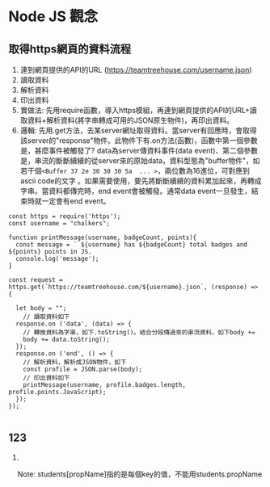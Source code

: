 # Node JS 觀念

## 取得https網頁的資料流程

1. 連到網頁提供的API的URL (https://teamtreehouse.com/username.json)
2. 讀取資料
3. 解析資料
4. 印出資料
5. 實做法: 先用require函數，導入https模組，再連到網頁提供的API的URL+讀取資料+解析資料(將字串轉成可用的JSON原生物件)，再印出資料。
6. 邏輯: 先用.get方法，去某server網址取得資料。當server有回應時，會取得該server的"response"物件。此物件下有.on方法(函數)，函數中第一個參數是，甚麼事件被觸發了? data為server傳資料事件(data event)、第二個參數是，串流的斷斷續續的從server來的原始data，資料型態為"buffer物件"，如若干個```<Buffer 37 2e 30 30 30 5a  ... >```，兩位數為16進位，可對應到ascii code的文字 。如果需要使用，要先將斷斷續續的資料累加起來，再轉成字串。當資料都傳完時，end event會被觸發。通常data event一旦發生，結束時就一定會有end event。
```
const https = require('https');
const username = "chalkers";

function printMessage(username, badgeCount, points){
  const message = ` ${username} has ${badgeCount} total badges and ${points} points in JS.
  console.log('message');
}

const request = https.get(`https://teamtreehouse.com/${username}.json`, (response) => {

  let body = "";
    // 讀取資料如下
  response.on ('data', (data) => {
    // 轉換資料為字串，如下.toString()。結合分段傳過來的串流資料，如下body +=
    body += data.toString();
  });
  response.on ('end', () => {
    // 解析資料，解析成JSON物件，如下
    const profile = JSON.parse(body);
    // 印出資料如下
    printMessage(username, profile.badges.length, profile.points.JavaScript);
  });
});


```

## 123
1.   
&emsp; Note: students[propName]指的是每個key的值，不能用students.propName
